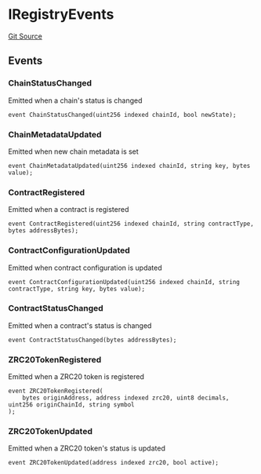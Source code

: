 # IRegistryEvents
[Git Source](https://github.com/zeta-chain/protocol-contracts/blob/main/v2/v2/v2/v2/v2/v2/v2/v2/v2/v2/v2/v2/v2/v2/v2/v2/v2/v2/v2/v2/v2/contracts/evm/interfaces/IRegistry.sol)


## Events
### ChainStatusChanged
Emitted when a chain's status is changed


```solidity
event ChainStatusChanged(uint256 indexed chainId, bool newState);
```

### ChainMetadataUpdated
Emitted when new chain metadata is set


```solidity
event ChainMetadataUpdated(uint256 indexed chainId, string key, bytes value);
```

### ContractRegistered
Emitted when a contract is registered


```solidity
event ContractRegistered(uint256 indexed chainId, string contractType, bytes addressBytes);
```

### ContractConfigurationUpdated
Emitted when contract configuration is updated


```solidity
event ContractConfigurationUpdated(uint256 indexed chainId, string contractType, string key, bytes value);
```

### ContractStatusChanged
Emitted when a contract's status is changed


```solidity
event ContractStatusChanged(bytes addressBytes);
```

### ZRC20TokenRegistered
Emitted when a ZRC20 token is registered


```solidity
event ZRC20TokenRegistered(
    bytes originAddress, address indexed zrc20, uint8 decimals, uint256 originChainId, string symbol
);
```

### ZRC20TokenUpdated
Emitted when a ZRC20 token's status is updated


```solidity
event ZRC20TokenUpdated(address indexed zrc20, bool active);
```

